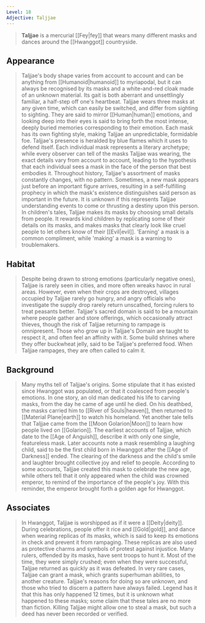 ```yaml
---
Level: 18
Adjective: Taljjae
---
```


> **Taljjae** is a mercurial [[Fey|fey]] that wears many different masks and dances around the [[Hwanggot]] countryside.



## Appearance

> Taljjae's body shape varies from account to account and can be anything from [[Humanoid|humanoid]] to myriapodal, but it can always be recognised by its masks and a white-and-red cloak made of an unknown material. Its gait is both aberrant and unsettlingly familiar, a half-step off one's heartbeat. Taljjae wears three masks at any given time, which can easily be switched, and differ from sighting to sighting. They are said to mirror [[Human|human]] emotions, and looking deep into their eyes is said to bring forth the most intense, deeply buried memories corresponding to their emotion. Each mask has its own fighting style, making Taljjae an unpredictable, formidable foe. Taljjae's presence is heralded by blue flames which it uses to defend itself.
> Each individual mask represents a literary archetype; while every observer can tell of the masks Taljjae was wearing, the exact details vary from account to account, leading to the hypothesis that each individual sees a mask in the face of the person that best embodies it. Throughout history, Taljjae's assortment of masks constantly changes, with no pattern. Sometimes, a new mask appears just before an important figure arrives, resulting in a self-fulfilling prophecy in which the mask's existence distinguishes said person as important in the future. It is unknown if this represents Taljjae understanding events to come or thrusting a destiny upon this person.
> In children's tales, Taljjae makes its masks by choosing small details from people. It rewards kind children by replicating some of their details on its masks, and makes masks that clearly look like cruel people to let others know of their [[Evil|evil]]. 'Earning' a mask is a common compliment, while 'making' a mask is a warning to troublemakers.


## Habitat

> Despite being drawn to strong emotions (particularly negative ones), Taljjae is rarely seen in cities, and more often wreaks havoc in rural areas. However, even when their crops are destroyed, villages occupied by Taljjae rarely go hungry, and angry officials who investigate the supply drop rarely return unscathed, forcing rulers to treat peasants better. Taljjae's sacred domain is said to be a mountain where people gather and store offerings, which occasionally attract thieves, though the risk of Taljjae returning to rampage is omnipresent. Those who grow up in Taljjae's Domain are taught to respect it, and often feel an affinity with it. Some build shrines where they offer buckwheat jelly, said to be Taljjae's preferred food. When Taljjae rampages, they are often called to calm it.


## Background

> Many myths tell of Taljjae's origins. Some stipulate that it has existed since Hwanggot was populated, or that it coalesced from people's emotions. In one story, an old man dedicated his life to carving masks, from the day he came of age until he died. On his deathbed, the masks carried him to [[River of Souls|heaven]], then returned to [[Material Plane|earth]] to watch his homeland. Yet another tale tells that Taljjae came from the [[Moon Golarion|Moon]] to learn how people lived on [[Golarion]].
> The earliest accounts of Taljjae, which date to the [[Age of Anguish]], describe it with only one single, featureless mask. Later accounts note a mask resembling a laughing child, said to be the first child born in Hwanggot after the [[Age of Darkness]] ended. The clearing of the darkness and the child's smile and laughter brought collective joy and relief to people. According to some accounts, Taljjae created this mask to celebrate the new age, while others  tell that it only appeared when the child was crowned emperor, to remind of the importance of the people's joy. With this reminder, the emperor brought forth a golden age for Hwanggot.


## Associates

> In Hwanggot, Taljjae is worshipped as if it were a [[Deity|deity]]. During celebrations, people offer it rice and [[Gold|gold]], and dance when wearing replicas of its masks, which is said to keep its emotions in check and prevent it from rampaging. These replicas are also used as protective charms and symbols of protest against injustice. Many rulers, offended by its masks, have sent troops to hunt it. Most of the time, they were simply crushed; even when they were successful, Taljjae returned as quickly as it was defeated.
> In very rare cases, Taljjae can grant a mask, which grants superhuman abilities, to another creature. Taljjae's reasons for doing so are unknown, and those who tried to discern a pattern have always failed. Legend has it that this has only happened 12 times, but it is unknown what happened to these masks; some claim that these tales are no more than fiction. Killing Taljjae might allow one to steal a mask, but such a deed has never been recorded or verified.







